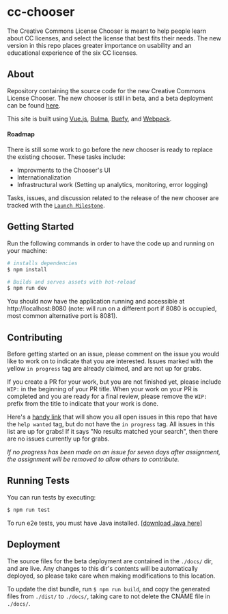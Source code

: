 # cc-chooser

The Creative Commons License Chooser is meant to help people learn about CC licenses, and select the license that best fits their needs. The new version in this repo places greater importance on usability and an educational experience of the six CC licenses.

## About
Repository containing the source code for the new Creative Commons License Chooser. The new chooser is still in beta, and a beta deployment can be found [here](https://chooser-beta.creativecommons.org/).

This site is built using [Vue.js](https://vuejs.org/), [Bulma](https://bulma.io/), [Buefy](https://buefy.org/), and [Webpack](https://webpack.js.org/).

#### Roadmap
There is still some work to go before the new chooser is ready to replace the existing chooser. These tasks include:
 - Improvments to the Chooser's UI
 - Internationalization
 - Infrastructural work (Setting up analytics, monitoring, error logging)

Tasks, issues, and discussion related to the release of the new chooser are tracked with the [`Launch Milestone`](https://github.com/creativecommons/cc-chooser/milestone/1).

## Getting Started
Run the following commands in order to have the code up and running on your machine:

``` bash
# installs dependencies
$ npm install

# Builds and serves assets with hot-reload
$ npm run dev
```
You should now have the application running and accessible at http://localhost:8080 (note: will run on a different port if 8080 is occupied, most common alternative port is 8081).

## Contributing
Before getting started on an issue, please comment on the issue you would like to work on to indicate that you are interested. Issues marked with the yellow `in progress` tag are already claimed, and are not up for grabs. 

If you create a PR for your work, but you are not finished yet, please include `WIP:` in the beginning of your PR title. When your work on your PR is completed and you are ready for a final review, please remove the `WIP:` prefix from the title to indicate that your work is done.

Here's a [handy link](https://github.com/creativecommons/cc-chooser/issues?utf8=%E2%9C%93&q=is%3Aissue+is%3Aopen+sort%3Aupdated-desc+label%3A%22help+wanted%22+-label%3A%22in+progress%22) that will show you all open issues in this repo that have the `help wanted` tag, but do not have the `in progress` tag. 
All issues in this list are up for grabs! 
If it says "No results matched your search", then there are no issues currently up for grabs.

*If no progress has been made on an issue for seven days after assignment, the assignment will be removed to allow others to contribute.*

## Running Tests
You can run tests by executing:

```bash
$ npm run test
```
To run e2e tests, you must have Java installed. [[download Java here](https://java.com/download/)]


## Deployment
The source files for the beta deployment are contained in the `./docs/` dir, and are live. Any changes to this dir's contents will be automatically deployed, so please take care when making modifications to this location. 

To update the dist bundle, run ```$ npm run build```, and copy the generated files from `./dist/` to `./docs/`, taking care to not delete the CNAME file in `./docs/`.
